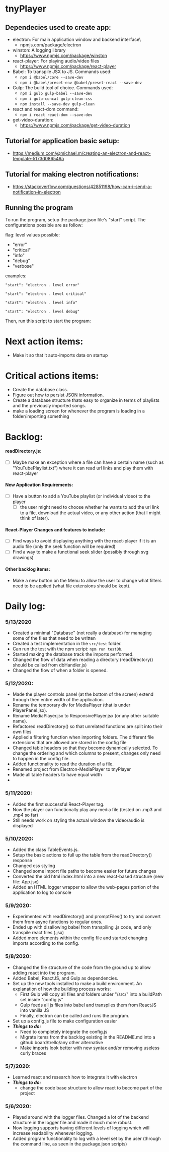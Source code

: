 # tnyPlayer

## Dependecies used to create app:
- electron: For main application window and backend interface\
  - npmjs.com/package/electron
- winston: A logging library
  - https://www.npmjs.com/package/winston
- react-player: For playing audio/video files
  - https://www.npmjs.com/package/react-player
- Babel: To transpile JSX to JS. Commands used:
  - ```npm i @babel/core --save-dev```
  - ```npm i @babel/preset-env @babel/preset-react --save-dev```
- Gulp: The build tool of choice. Commands used:
  - ```npm i gulp gulp-babel --save-dev```
  - ```npm i gulp-concat gulp-clean-css```
  - ```npm install --save-dev gulp-clean```
- react and react-dom command:
  - ```npm i react react-dom --save-dev```
- get-video-duration: 
  - https://www.npmjs.com/package/get-video-duration


## Tutorial for application basic setup: 
- https://medium.com/@michael.m/creating-an-electron-and-react-template-5173d086549a

## Tutorial for making electron notifications: 
- https://stackoverflow.com/questions/42851198/how-can-i-send-a-notification-in-electron


## Running the program

To run the program, setup the package.json file's "start" script. The configurations possible are as follow:

flag: level
values possible:

- "error"
- "critical"
- "info"
- "debug"
- "verbose" 

examples:

```
"start": "electron . level error"

"start": "electron . level critical"

"start": "electron . level info"

"start": "electron . level debug"
```

Then, run this script to start the program:


# Next action items:
- Make it so that it auto-imports data on startup

# Critical actions items:
- Create the database class.
- Figure out how to persist JSON information.
- Create a database structure thats easy to organize in terms of playlists and the previously imported songs.
- make a loading screen for whenever the program is loading in a folder/importing something

# Backlog:

#### readDirectory.js:
- [ ] Maybe make an exception where a file can have a certain name (such as "YouTubePlaylist.txt") where it can read url links and play them with react-player


#### New Application Requirements:
- [ ] Have a button to add a YouTube playlist (or individual video) to the player
  - [ ] the user might need to choose whether he wants to add the url link to a file, download the actual video, or any other action (that I might think of later).

#### React-Player Changes and features to include:
- [ ] Find ways to avoid displaying anything with the react-player if it is an audio file (only the seek function will be required)
- [ ] Find a way to make a functional seek slider (possibly through svg drawings)

 #### Other backlog items:
 - Make a new button on the Menu to allow the user to change what filters need to be applied (what file extensions should be kept).
  

# Daily log:

### 5/13/2020
- Created a minimal "Database" (not really a database) for managing some of the files that need to be written
- Created a test implementation in the ```src/test``` folder.
- Can run the test with the npm script: ```npm run testDb```. 
- Started making the database track the imports performed.
- Changed the flow of data when reading a directory (readDirectory() should be called from dbHandler.js)
- Changed the flow of when a folder is opened.

### 5/12/2020:
- Made the player controls panel (at the bottom of the screen) extend through then entire width of the application.
- Rename the temporary div for MediaPlayer (that is under PlayerPanel.jsx).
- Rename MediaPlayer.jsx to ResponsivePlayer.jsx (or any other suitable name).
- Refactored readDirectory() so that unrelated functions are split into their own files
- Applied a filtering function when importing folders. The different file extensions that are allowed are stored in the config file
- Changed table headers so that they become dynamically selected. To change the ordering and which columns to present, changes only need to happen in the config file.
- Added functionality to read the duration of a file.
- Renamed project from Electron-MediaPlayer to tnyPlayer
- Made all table headers to have equal width 
- 
### 5/11/2020:
- Added the first successful React-Player tag.
- Now the player can functionally play any media file (tested on .mp3 and .mp4 so far)
- Still needs work on styling the actual window the video/audio is displayed

### 5/10/2020:
- Added the class TableEvents.js. 
- Setup the basic actions to full up the table from the readDirectory() response
- Changed css styling
- Changed some import file paths to become easier for future changes
- Converted the old html index.html into a new react-based structure (new file: App.jsx)
- Added an HTML logger wrapper to allow the web-pages portion of the application to log to console

### 5/9/2020:
- Experimented with readDirectory() and promptFiles() to try and convert them from async functions to regular ones.
- Ended up with disallowing babel from transpiling .js code, and only transpile react files (.jsx)
- Added more elements within the config file and started changing imports according to the config.

### 5/8/2020:
- Changed the file structure of the code from the ground up to allow adding react into the program.
- Added Babel, ReactJS, and Gulp as dependencies. 
- Set up the new tools installed to make a build environment. An explanation of how the building process works: 
  - First Gulp will copy all files and folders under "/src/" into a buildPath set inside "config.js"
  - Gulp feeds all js files into babel and transpiles them from ReactJS into vanilla JS
  - Finally, electron can be called and runs the program. 
- Set up a config.js file to make configuration easier
- ***Things to do:*** 
  - Need to completely integrate the config.js 
  - Migrate items from the backlog existing in the README.md into a github board/trello/any other alternative
  - Make imports look better with new syntax and/or removing useless curly braces 


### 5/7/2020:
- Learned react and research how to integrate it with electron
- ***Things to do:*** 
  - change the code base structure to allow react to become part of the project

### 5/6/2020:
- Played around with the logger files. Changed a lot of the backend structure in the logger file and made it much more robust. 
- Now logging supports having different levels of logging which will increase readability whenever logging. 
- Added program functionality to log with a level set by the user (through the command line, as seen in the package.json scripts) 

